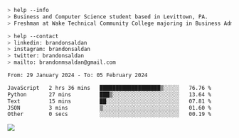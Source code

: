 ````bash
> help --info
> Business and Computer Science student based in Levittown, PA.
> Freshman at Wake Technical Community College majoring in Business Administration.
````

````bash
> help --contact
> linkedin: brandonsaldan
> instagram: brandonsaldan
> twitter: brandonsaldan
> mailto: brandonmsaldan@gmail.com
````

<!--START_SECTION:waka-->

```txt
From: 29 January 2024 - To: 05 February 2024

JavaScript   2 hrs 36 mins   ███████████████████▒░░░░░   76.76 %
Python       27 mins         ███▒░░░░░░░░░░░░░░░░░░░░░   13.64 %
Text         15 mins         ██░░░░░░░░░░░░░░░░░░░░░░░   07.81 %
JSON         3 mins          ▒░░░░░░░░░░░░░░░░░░░░░░░░   01.60 %
Other        0 secs          ░░░░░░░░░░░░░░░░░░░░░░░░░   00.19 %
```

<!--END_SECTION:waka-->

![](https://komarev.com/ghpvc/?username=brandonsaldan&color=6A8AFF)
